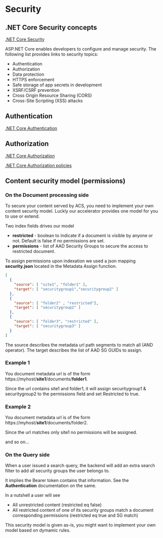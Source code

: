 # Security 

## .NET Core Security concepts

[.NET Core Security](https://learn.microsoft.com/en-us/aspnet/core/security/?view=aspnetcore-6.0)

ASP.NET Core enables developers to configure and manage security. The following list provides links to security topics:

- Authentication
- Authorization
- Data protection
- HTTPS enforcement
- Safe storage of app secrets in development
- XSRF/CSRF prevention
- Cross Origin Resource Sharing (CORS)
- Cross-Site Scripting (XSS) attacks

## Authentication

[.NET Core Authentication](https://learn.microsoft.com/en-us/aspnet/core/security/authentication/?view=aspnetcore-6.0)

## Authorization

[.NET Core Authorization](https://learn.microsoft.com/en-us/aspnet/core/security/authorization/introduction?view=aspnetcore-6.0)

[.NET Core Authorization policies](https://learn.microsoft.com/en-us/aspnet/core/security/authorization/policies?view=aspnetcore-6.0)


## Content security model (permissions)

### On the Document processing side

To secure your content served by ACS, you need to implement your own content security model. Luckly our accelerator provides one model for you to use or extend. 

Two index fields drives our model

- **restricted** - boolean to indicate if a document is visible by anyone or not. Default is false if no permissions are set.
- **permissions** - list of AAD Security Groups to secure the access to restricted document. 

To assign permissions upon indexation we used a json mapping **security.json** located in the Metadata Assign function. 

```json
[
  {
    "source": [ "site1", "folder1" ],
    "target": [ "securitygroup1","securitygroup2" ]
  },
  {
    "source": [ "folder2" , "restricted"],
    "target": [ "securitygroup2" ]
  },
  {
    "source": [ "folder3", "restricted" ],
    "target": [ "securitygroup3" ]
  }
]
```

The source describes the metadata url path segments to match all (AND operator). The target describes the list of AAD SG GUIDs to assign.

### Example 1

You document metadata url is of the form https://myhost/**site1**/documents/**folder1**.

Since the url contains site1 and folder1, it will assign securitygroup1 & securitygroup2 to the permissions field and set Restricted to true.

### Example 2

You document metadata url is of the form https://myhost/**site1**/documents/folder2.

Since the url matches only site1 no permissions will be assigned.

and so on...

### On the Query side 

When a user issued a search query, the backend will add an extra search filter to add all security groups the user belongs to. 

It implies the Bearer token contains that information. See the **Authentication** documentation on the same.

In a nutshell a user will see
- All unrestricted content (restricted eq false)
- All restricted content of one of its security groups match a document corresponding permissions (restricted eq true and SG match)

This security model is given as-is, you might want to implement your own model based on dymamic rules. 
